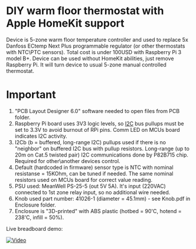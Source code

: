 # DIY warm floor thermostat with Apple HomeKit support

Device is 5-zone warm floor temperature controller and used to replace 5x Danfoss ECtemp Next Plus programmable regulator (or other thermostats with NTC\PTC sensors).
Total cost is under 100USD with Raspberry Pi 3 model B+.
Device can be used without HomeKit abilities, just remove Raspberry Pi. It will turn device to usual 5-zone manual controlled thermostat.

# Important

1. "PCB Layout Designer 6.0" software needed to open files from PCB folder.
2. Raspberry Pi board uses 3V3 logic levels, so [I2C](https://en.wikipedia.org/wiki/I2C) bus pullups must be set to 3.3V to avoid burnout of RPi pins. Comm LED on MCUs board indicates I2C activity.
3. I2Cb (b = buffered, long-range I2C) pullups used if there is no "neighbor" on buffered I2C bus with pullup resistors. Long-range (up to 20m on Cat.5 twisted pair) I2C communications done by P82B715 chip. Required for other\another devices control.
4. Default (hardcoded in firmware) sensor type is NTC with nominal resistanse = 15KOhm, can be tuned if needed. The same nominal resistors used on MCUs board for correct value reading.
5. PSU used: MeanWell PS-25-5 (out 5V 5A). It's input (220VAC) connected to 1st zone relay input, so no additional wire needed.
6. Knob used part number: 41026-1 (diameter = 45.1mm) -  see Knob.pdf in Enclosure folder.
7. Enclosure is "3D-printed" with ABS plastic (hotbed = 90'C, hotend = 238'C, infill = 50%).

Live breadboard demo:

[![Video](http://img.youtube.com/vi/IP8oJ3PyP9c/0.jpg)](https://www.youtube.com/watch?v=IP8oJ3PyP9c)
